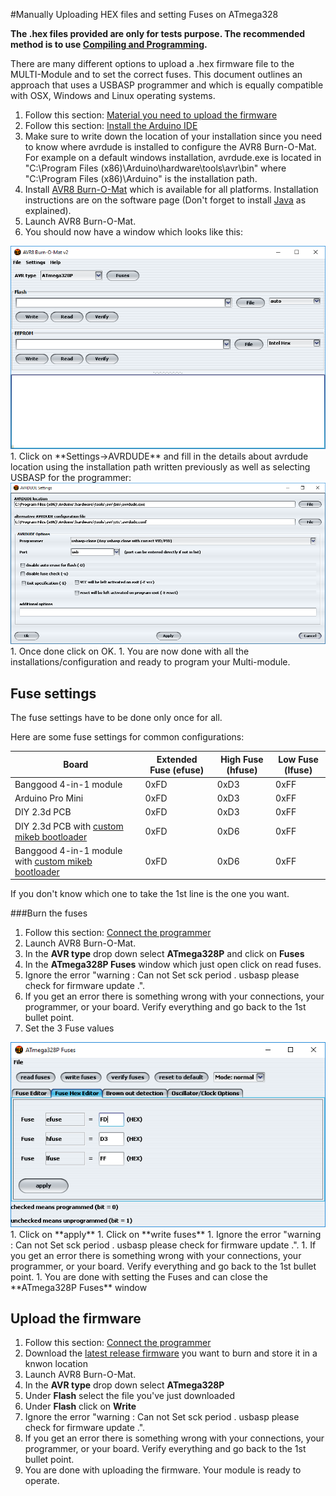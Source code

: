 #Manually Uploading HEX files and setting Fuses on ATmega328


**The .hex files provided are only for tests purpose. The recommended method is to use [Compiling and Programming](Compiling.md).**

There are many different options to upload a .hex firmware file to the MULTI-Module and to set the correct fuses.  This document outlines an approach that uses a USBASP programmer and which is equally compatible with OSX, Windows and Linux operating systems.

1. Follow this section: [Material you need to upload the firmware](https://github.com/pascallanger/DIY-Multiprotocol-TX-Module/blob/master/docs/Compiling.md#material-you-need-to-upload-the-firmware)
1. Follow this section: [Install the Arduino IDE](https://github.com/pascallanger/DIY-Multiprotocol-TX-Module/blob/master/docs/Compiling.md#install-the-arduino-ide-and-the-multiprotocol-project-firmware)
1. Make sure to write down the location of your installation since you need to know where avrdude is installed to configure the AVR8 Burn-O-Mat. For example on a default windows installation, avrdude.exe is located in "C:\Program Files (x86)\Arduino\hardware\tools\avr\bin" where "C:\Program Files (x86)\Arduino" is the installation path.
1. Install [AVR8 Burn-O-Mat](http://avr8-burn-o-mat.brischalle.de/avr8_burn_o_mat_avrdude_gui_en.php) which is available for all platforms. Installation instructions are on the software page (Don't forget to install [Java](http://java.sun.com/javase/downloads) as explained).
1. Launch AVR8 Burn-O-Mat.
1. You should now have a window which looks like this: 
  <img src="images/AVR8BurnOMat-main.png" />
1. Click on **Settings->AVRDUDE** and fill in the details about avrdude location using the installation path written previously as well as selecting USBASP for the programmer: 
  <img src="images/AVR8BurnOMat-settings.png" />
1. Once done click on OK.
1. You are now done with all the installations/configuration and ready to program your Multi-module.

## Fuse settings
The fuse settings have to be done only once for all.

Here are some fuse settings for common configurations:

Board|Extended Fuse (efuse)|High Fuse (hfuse)|Low Fuse (lfuse)
-----|--------|---------|-------------
Banggood 4-in-1 module |0xFD|0xD3|0xFF
Arduino Pro Mini |0xFD|0xD3|0xFF
DIY 2.3d PCB |0xFD|0xD3|0xFF
DIY 2.3d PCB with [custom mikeb bootloader](Advanced_ATmega_Serial_Uploader.md) |0xFD|0xD6|0xFF
Banggood 4-in-1 module with [custom mikeb bootloader](Advanced_ATmega_Serial_Uploader.md) |0xFD|0xD6|0xFF

If you don't know which one to take the 1st line is the one you want.

###Burn the fuses
1. Follow this section: [Connect the programmer](https://github.com/pascallanger/DIY-Multiprotocol-TX-Module/blob/master/docs/Compiling.md#connect-the-programmer)
1. Launch AVR8 Burn-O-Mat.
1. In the **AVR type** drop down select **ATmega328P** and click on **Fuses**
1. In the **ATmega328P Fuses** window which just open click on read fuses.
1. Ignore the error "warning : Can not Set sck period . usbasp please check for firmware update .".
1. If you get an error there is something wrong with your connections, your programmer, or your board. Verify everything and go back to the 1st bullet point.
1. Set the 3 Fuse values
  <img src="images/AVR8BurnOMat-fuses.png" />
1. Click on **apply**
1. Click on **write fuses**
1. Ignore the error "warning : Can not Set sck period . usbasp please check for firmware update .".
1. If you get an error there is something wrong with your connections, your programmer, or your board. Verify everything and go back to the 1st bullet point.
1. You are done with setting the Fuses and can close the **ATmega328P Fuses** window

## Upload the firmware
1. Follow this section: [Connect the programmer](https://github.com/pascallanger/DIY-Multiprotocol-TX-Module/blob/master/docs/Compiling.md#connect-the-programmer)
1. Download the [latest release firmware](https://github.com/pascallanger/DIY-Multiprotocol-TX-Module/releases) you want to burn and store it in a knwon location
1. Launch AVR8 Burn-O-Mat.
1. In the **AVR type** drop down select **ATmega328P**
1. Under **Flash** select the file you've just downloaded
1. Under **Flash** click on **Write**
1. Ignore the error "warning : Can not Set sck period . usbasp please check for firmware update .".
1. If you get an error there is something wrong with your connections, your programmer, or your board. Verify everything and go back to the 1st bullet point.
1. You are done with uploading the firmware. Your module is ready to operate.
